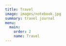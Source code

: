 ```yaml
---
title: Travel
image: images/notebook.jpg
summary: travel journal
menu:
  main:
    order: 2
    name: Travel
---
```


